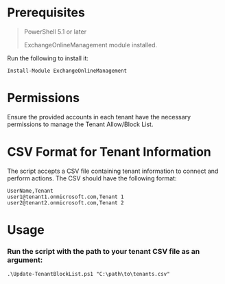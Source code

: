# Prerequisites
> PowerShell 5.1 or later
> 
> ExchangeOnlineManagement module installed.

Run the following to install it:

```
Install-Module ExchangeOnlineManagement
```
# Permissions
Ensure the provided accounts in each tenant have the necessary permissions to manage the Tenant Allow/Block List.

# CSV Format for Tenant Information
The script accepts a CSV file containing tenant information to connect and perform actions. The CSV should have the following format:

```
UserName,Tenant
user1@tenant1.onmicrosoft.com,Tenant 1
user2@tenant2.onmicrosoft.com,Tenant 2
```

# Usage
### Run the script with the path to your tenant CSV file as an argument:


```
.\Update-TenantBlockList.ps1 "C:\path\to\tenants.csv"
```
